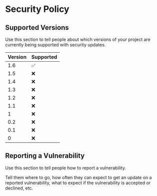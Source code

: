 # Security Policy

## Supported Versions

Use this section to tell people about which versions of your project are
currently being supported with security updates.

| Version | Supported          |
| --| ------------------ |
| 1.6| :white_check_mark: |
| 1.5| :x: |
| 1.4| :x: |
| 1.3| :x: |
| 1.2| :x:|
| 1.1| :x: |
| 1| :x: |
| 0.2| :x:            |
| 0.1 | :x: |
| 0 | :x:                |

## Reporting a Vulnerability

Use this section to tell people how to report a vulnerability.

Tell them where to go, how often they can expect to get an update on a
reported vulnerability, what to expect if the vulnerability is accepted or
declined, etc.
